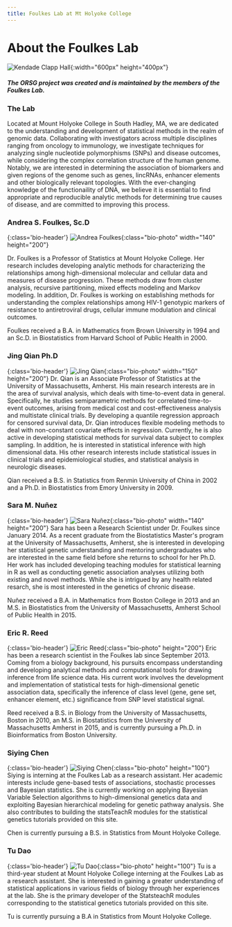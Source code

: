 ```yaml
---
title: Foulkes Lab at Mt Holyoke College
---
```


# About the Foulkes Lab

![Kendade Clapp Hall](KendadeClappHalls.jpg){:width="600px" height="400px"}

##### The ORSG project was created and is maintained by the members of the Foulkes Lab. 


### The Lab
Located at Mount Holyoke College in South Hadley, MA, we are dedicated to the understanding and development of statistical methods in the realm of genomic data. Collaborating with investigators across multiple disciplines ranging from oncology to immunology, we investigate techniques for analyzing single nucleotide polymorphisms (SNPs) and disease outcomes, while considering the complex correlation structure of the human genome. Notably, we are interested in determining the association of biomarkers and given regions of the genome such as genes, lincRNAs, enhancer elements and other biologically relevant topologies. With the ever-changing knowledge of the functionaility of DNA, we believe it is essential to find appropriate and reproducible analytic methods for determining true causes of disease, and are committed to improving this process.

### Andrea S. Foulkes, Sc.D
{:class='bio-header'}
![Andrea Foulkes](foulkes.jpg){:class="bio-photo" width="140" height="200"}

Dr. Foulkes is a Professor of Statistics at Mount Holyoke College. Her research includes developing analytic methods for characterizing the relationships among high-dimensional molecular and cellular data and measures of disease progression. These methods draw from cluster analysis, recursive partitioning, mixed effects modeling and Markov modeling. In addition, Dr. Foulkes is working on establishing methods for understanding the complex relationships among HIV-1 genotypic markers of resistance to antiretroviral drugs, cellular immune modulation and clinical outcomes.

Foulkes received a B.A. in Mathematics from Brown University in 1994 and an Sc.D. in Biostatistics from Harvard School of Public Health in 2000.

### Jing Qian Ph.D
{:class='bio-header'}
![Jing Qian](Jing_Qian.jpg){:class="bio-photo" width="150" height="200"}
Dr. Qian is an Associate Professor of Statistics at the University of Massachusetts, Amherst. His main research interests are in the area of survival analysis, which deals with time-to-event data in general. Specifically, he studies semiparametric methods for correlated time-to-event outcomes, arising from medical cost and cost-effectiveness analysis and multistate clinical trials. By developing a quantile regression approach for censored survival data, Dr. Qian introduces flexible modeling methods to deal with non-constant covariate effects in regression. Currently, he is also active in developing statistical methods for survival data subject to complex sampling. In addition, he is interested in statistical inference with high dimensional data. His other research interests include statistical issues in clinical trials and epidemiological studies, and statistical analysis in neurologic diseases.

Qian received a B.S. in Statistics from Renmin University of China in 2002 and a Ph.D. in Biostatistics from Emory University in 2009.

### Sara M. Nuñez
{:class='bio-header'}
![Sara Nuñez](sara.jpg){:class="bio-photo" width="140" height="200"}
Sara has been a Research Scientist under Dr. Foulkes since January 2014. As a recent graduate from the Biostatistics Master's program at the University of Massachusetts, Amherst, she is interested in developing her statistical genetic understanding and mentoring undergraduates who are interested in the same field before she returns to school for her Ph.D. Her work has included developing teaching modules for statistical learning in R as well as conducting genetic association analyses utilizing both existing and novel methods. While she is intrigued by any health related resarch, she is most interested in the genetics of chronic disease. 

Nuñez received a B.A. in Mathematics from Boston College in 2013 and an M.S. in Biostatistics from the University of Massachusetts, Amherst School of Public Health in 2015.

### Eric R. Reed
{:class='bio-header'}
![Eric Reed](Eric200.jpg){:class="bio-photo" height="200"}
Eric has been a research scientist in the Foulkes lab since September 2013.  Coming from a biology background, his pursuits encompass understanding and developing analytical methods and computational tools for drawing inference from life science data. His current work involves the development and implementation of statistical tests for high-dimensional genetic association data, specifically the inference of class level (gene, gene set, enhancer element, etc.) significance from SNP level statistical signal.

Reed received a B.S. in Biology from the University of Massachusetts, Boston in 2010, an M.S. in Biostatistics from the University of Massachusetts Amherst in 2015, and is currently pursuing a Ph.D. in Bioinformatics from Boston University. 

### Siying Chen
{:class='bio-header'}
![Siying Chen](Siying_head.jpg){:class="bio-photo" height="100"}
Siying is interning at the Foulkes Lab as a research assistant. Her academic interests include gene-based tests of associations, stochastic processes and Bayesian statistics. She is currently working on applying Bayesian Variable Selection algorithms to high-dimensional genetics data and exploiting Bayesian hierarchical modeling for genetic pathway analysis. She also contributes to building the statsTeachR modules for the statistical genetics tutorials provided on this site.

Chen is currently pursuing a B.S. in Statistics from Mount Holyoke College. 

### Tu Dao
{:class='bio-header'}
![Tu Dao](Tu200.jpg){:class="bio-photo" height="100"}
Tu is a third-year student at Mount Holyoke College interning at the Foulkes Lab as a research assistant. She is interested in gaining a greater understanding of statistical applications in various fields of biology through her experiences at the lab. She is the primary developer of the StatsteachR modules corresponding to the statistical genetics tutorials provided on this site. 

Tu is currently pursuing a B.A in Statistics from Mount Holyoke College. 

